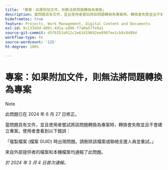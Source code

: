 ```yaml
---
title: 「專案：如果附加文件，則無法將問題轉換為專案」
description: 當問題具有文件，並且使用者嘗試將該問題轉換為專案時，轉換會失敗並且不會建立專案。使用者會看到錯誤。
hidefromtoc: true
feature: Projects, Work Management, Digital Content and Documents
exl-id: 9c133ddd-4001-4d1a-ad96-f7a0a57fe9a1
source-git-commit: d5f8353a912c2e61d19692ee8987ee1cb8c8489d
workflow-type: ht
source-wordcount: '125'
ht-degree: 100%

---
```


# 專案：如果附加文件，則無法將問題轉換為專案

>[!NOTE]
>
>此問題已在 2024 年 6 月 27 日修正。


當問題具有文件，並且使用者嘗試將該問題轉換為專案時，轉換會失敗並且不會建立專案。使用者會看到以下錯誤：

「複製檔案 (檔案 GUID) 時出現問題。請刪除該檔案或聯絡支援人員並重試。」

來自外部提供者的檔案和本機檔案均通報了此問題。

_於 2024 年 3 月 4 日首次通報。_
